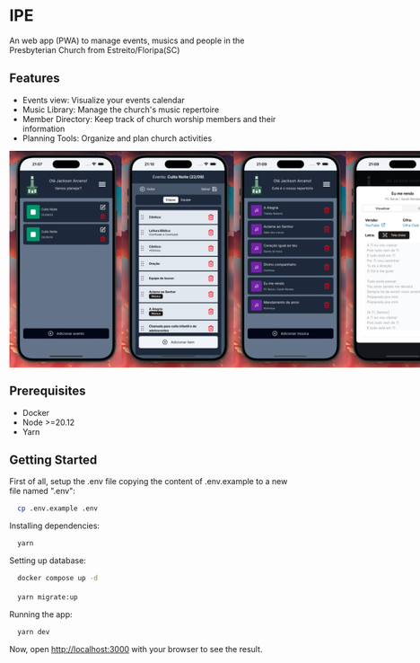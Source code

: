 # IPE

An web app (PWA) to manage events, musics and people in the Presbyterian Church from Estreito/Floripa(SC)

## Features

- Events view: Visualize your events calendar
- Music Library: Manage the church's music repertoire
- Member Directory: Keep track of church worship members and their information
- Planning Tools: Organize and plan church activities

<div style="display: flex;">
  <img src=".github/assets/planning.png" alt="IPE App Screenshot" width="200" />
  <img src=".github/assets/event.png" alt="IPE App Screenshot" width="200" />
  <img src=".github/assets/musics.png" alt="IPE App Screenshot" width="200" />
<img src=".github/assets/music.png" alt="IPE App Screenshot" width="200" />
</div>

## Prerequisites

- Docker
- Node >=20.12
- Yarn

## Getting Started

First of all, setup the .env file copying the content of .env.example to a new file named ".env":

```bash
  cp .env.example .env
```

Installing dependencies:

```bash
  yarn
```

Setting up database:

```bash
  docker compose up -d

  yarn migrate:up
```

Running the app:

```bash
  yarn dev
```

Now, open [http://localhost:3000](http://localhost:3000) with your browser to see the result.
